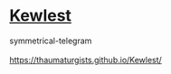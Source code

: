 # [Kewlest](https://thaumaturgists.github.io/Kewlest/)
symmetrical-telegram
<br/>
<br/>
https://thaumaturgists.github.io/Kewlest/
<br/>

